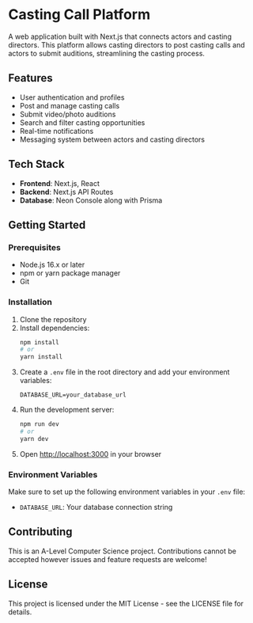 # Casting Call Platform

A web application built with Next.js that connects actors and casting directors. This platform allows casting directors to post casting calls and actors to submit auditions, streamlining the casting process.

## Features

- User authentication and profiles
- Post and manage casting calls
- Submit video/photo auditions 
- Search and filter casting opportunities
- Real-time notifications
- Messaging system between actors and casting directors

## Tech Stack

- **Frontend**: Next.js, React
- **Backend**: Next.js API Routes
- **Database**: Neon Console along with Prisma
<!-- - **Authentication**: (Your auth solution) -->
<!-- - **Storage**: (Your storage solution for media files) -->

## Getting Started

### Prerequisites

- Node.js 16.x or later
- npm or yarn package manager
- Git

### Installation

1. Clone the repository
2. Install dependencies:
   ```bash
   npm install
   # or
   yarn install
   ```
3. Create a `.env` file in the root directory and add your environment variables:
   ```
   DATABASE_URL=your_database_url
   ```
4. Run the development server:
   ```bash
   npm run dev
   # or
   yarn dev
   ```
5. Open [http://localhost:3000](http://localhost:3000) in your browser

### Environment Variables

Make sure to set up the following environment variables in your `.env` file:

- `DATABASE_URL`: Your database connection string

## Contributing

This is an A-Level Computer Science project. Contributions cannot be accepted however issues and feature requests are welcome!

## License

This project is licensed under the MIT License - see the LICENSE file for details.


